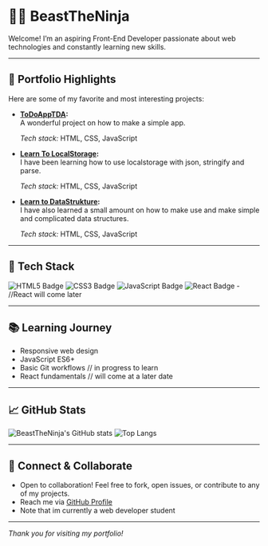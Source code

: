 # 🧑‍💻 BeastTheNinja

Welcome! I’m an aspiring Front-End Developer passionate about web technologies and constantly learning new skills.

---

## 🌟 Portfolio Highlights

Here are some of my favorite and most interesting projects:

- **[ToDoAppTDA](https://github.com/BeastTheNinja/ToDoAppTDA):**  
  A wonderful project on how to make a simple app.
  
  *Tech stack:* HTML, CSS, JavaScript

- **[Learn To LocalStorage](https://github.com/BeastTheNinja/Learn_To_LocalStorage):**  
  I have been learning how to use localstorage with json, stringify and parse.
   
  *Tech stack:* HTML, CSS, JavaScript

- **[Learn to DataStrukture](https://github.com/BeastTheNinja/Learn_to_DataStruktur):**  
  I have also learned a small amount on how to make use and make simple and complicated data structures.
    
  *Tech stack:* HTML, CSS, JavaScript



---

## 🚀 Tech Stack

![HTML5 Badge](https://img.shields.io/badge/HTML5-E34F26?logo=html5&logoColor=white)
![CSS3 Badge](https://img.shields.io/badge/CSS3-1572B6?logo=css3&logoColor=white)
![JavaScript Badge](https://img.shields.io/badge/JavaScript-F7DF1E?logo=javascript&logoColor=black)
![React Badge](https://img.shields.io/badge/React-61DAFB?logo=react&logoColor=black) - //React will come later

---

## 📚 Learning Journey

- Responsive web design
- JavaScript ES6+
- Basic Git workflows // in progress to learn
- React fundamentals // will come at a later date

---

## 📈 GitHub Stats

![BeastTheNinja's GitHub stats](https://github-readme-stats.vercel.app/api?username=BeastTheNinja&show_icons=true&theme=radical)
![Top Langs](https://github-readme-stats.vercel.app/api/top-langs/?username=BeastTheNinja&layout=compact&theme=radical)

---

## 🤝 Connect & Collaborate

- Open to collaboration! Feel free to fork, open issues, or contribute to any of my projects.
- Reach me via [GitHub Profile](https://github.com/BeastTheNinja)
- Note that im currently a web developer student

---

*Thank you for visiting my portfolio!*
